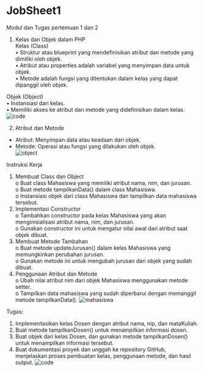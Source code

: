 # JobSheet1
Modul dan Tugas pertemuan 1 dan 2
1. Kelas dan Objek dalam PHP <br>
Kelas (Class)<br>
• Struktur atau blueprint yang mendefinisikan atribut dan metode yang dimiliki
oleh objek.<br>
• Atribut atau properties adalah variabel yang menyimpan data untuk objek.<br>
• Metode adalah fungsi yang ditentukan dalam kelas yang dapat dipanggil oleh
objek.<br>

Objek (Object)<br>
• Instansiasi dari kelas.<br>
• Memiliki akses ke atribut dan metode yang didefinisikan dalam kelas.<br>
![code](https://github.com/user-attachments/assets/86bfd2c0-19bf-4876-9325-0a687a9d0eae)

2. Atribut dan Metode <br>
- Atribut: Menyimpan data atau keadaan dari objek.<br>
- Metode: Operasi atau fungsi yang dilakukan oleh objek. <br>
![object](https://github.com/user-attachments/assets/0447ec52-7fcd-497c-8ca7-e941149801a6)

Instruksi Kerja <br>
1. Membuat Class dan Object <br>
o Buat class Mahasiswa yang memiliki atribut nama, nim, dan jurusan.<br>
o Buat metode tampilkanData() dalam class Mahasiswa.<br>
o Instansiasi objek dari class Mahasiswa dan tampilkan data mahasiswa tersebut.<br>
2. Implementasi Constructor<br>
o Tambahkan constructor pada kelas Mahasiswa yang akan menginisialisasi
atribut nama, nim, dan jurusan.<br>
o Gunakan constructor ini untuk mengatur nilai awal dari atribut saat objek dibuat.<br>
3. Membuat Metode Tambahan<br>
o Buat metode updateJurusan() dalam kelas Mahasiswa yang memungkinkan
perubahan jurusan.<br>
o Gunakan metode ini untuk mengubah jurusan dari objek yang sudah dibuat.<br>
4. Penggunaan Atribut dan Metode<br>
o Ubah nilai atribut nim dari objek Mahasiswa menggunakan metode setter.<br>
o Tampilkan data mahasiswa yang sudah diperbarui dengan memanggil metode
tampilkanData().
![mahasiswa](https://github.com/user-attachments/assets/ea9ac7f5-b7a6-400f-a336-083a5bcba716)

Tugas: <br>
1. Implementasikan kelas Dosen dengan atribut nama, nip, dan mataKuliah.<br>
2. Buat metode tampilkanDosen() untuk menampilkan informasi dosen.<br>
3. Buat objek dari kelas Dosen, dan gunakan metode tampilkanDosen() untuk
menampilkan informasi tersebut.<br>
4. Buat dokumentasi proyek dan unggah ke repository GitHub, menjelaskan proses
pembuatan kelas, penggunaan metode, dan hasil output.
![code](https://github.com/user-attachments/assets/7eae1a33-1934-462f-8290-a10470a187b1)


